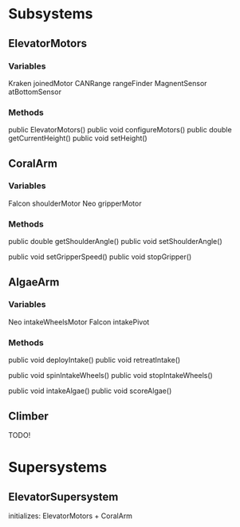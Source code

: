 # Subsystems
## ElevatorMotors
### Variables
Kraken joinedMotor
CANRange rangeFinder
MagnentSensor atBottomSensor

### Methods
public ElevatorMotors()
public void configureMotors()
public double getCurrentHeight()
public void setHeight()

## CoralArm
<!-- Does coral intake require spinning gripper motors? -->

### Variables
Falcon shoulderMotor
Neo gripperMotor

### Methods
public double getShoulderAngle()
public void setShoulderAngle()

public void setGripperSpeed()
public void stopGripper()

<!-- public void intakeCoral() -->

## AlgaeArm
### Variables
Neo intakeWheelsMotor
Falcon intakePivot

### Methods
public void deployIntake()
public void retreatIntake()

public void spinIntakeWheels()
public void stopIntakeWheels()

public void intakeAlgae()
public void scoreAlgae()

## Climber
TODO!

# Supersystems
## ElevatorSupersystem
initializes: ElevatorMotors + CoralArm

<!-- Maybe algae supersystem -->